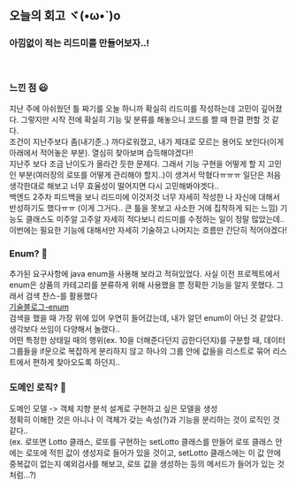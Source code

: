 ## 오늘의 회고 ヾ(•ω•`)o

### 아낌없이 적는 리드미를 만들어보자..!

<br>

### 느낀 점 😃

지난 주에 아쉬웠던 틀 짜기를 오늘 하니까 확실히 리드미를 작성하는데 고민이 깊어졌다. 그렇지만 시작 전에 확실히 기능 및 분류를 해놓으니 코드를 짤 때 한결 편할 것 같다.
<br>
조건이 지난주보다 좀(내기준..) 까다로워졌고, 내가 제대로 모르는 용어도 보인다(이게 아래에서 적어놓은 부분). 열심히 찾아보며 습득해야겠다!!
<br>
지난주 보다 조금 난이도가 올라간 듯한 문제다. 그래서 기능 구현을 어떻게 할 지 고민인 부분(여러장의 로또를 어떻게 관리해야 할지..)이 생겨서 막혔다ㅠㅠㅠ 일단은 처음 생각한대로 해보고 너무 효율성이 떨어지면 다시 고민해봐야겟다..
<br>
백엔드 2주차 피드백을 보니 리드미에 이것저것 너무 자세히 작성한 나 자신에 대해서 반성하기도 했다ㅠㅠ (이게 그거다.. 큰 틀을 못보고 사소한 거에 집착하게 되는 느낌) 기능도 클래스도 미주알 고주알 자세히 적다보니 리드미를 수정하는 일이 정말 많았는데.. 이번에는 필요한 기능에 대해서만 자세히 기술하고 나머지는 흐름만 간단히 적어야겠다!

### Enum? 💩

추가된 요구사항에 java enum을 사용해 보라고 적혀있었다. 사실 이전 프로젝트에서 enum은 상품의 카테고리를 분류하게 위해 사용했을 뿐 정확한 기능을 알지 못했다. 그래서 검색 찬스-를 활용했다
<br>
[기술블로그-enum](https://techblog.woowahan.com/2527/)
<br>
검색을 했을 때 가장 위에 있어 우연히 들어갔는데, 내가 알던 enum이 아닌 것 같았다. 생각보다 쓰임이 다양해서 놀랬다..
<br>
어떤 특정한 상태일 때의 행위(ex. 10을 더해준다던지 곱한다던지)를 구분할 때, 데이터 그룹들을 if문으로 복잡하게 분리하지 않고 하나의 그룹 안에 값들을 리스트로 묶어 리스트에서 편하게 찾아오도록 하던지..

### 도메인 로직? 👊

도메인 모델 -> 객체 지향 분석 설계로 구현하고 싶은 모델을 생성
<br>
정확히 이해한 것은 아니나 이 객체가 갖는 속성(?)과 기능을 분리하는 것이 로직인 것 같다..
<br>
(ex. 로또면 Lotto 클래스, 로또를 구현하는 setLotto 클래스를 만들어 로또 클래스 안에는 로또에 적힌 값이 생성자로 들어가 있을 것이고, setLotto 클래스에는 이 값 안에 중복값이 없는지 예외검사를 해보고, 로또 값을 생성하는 등의 메서드가 들어가 있는 것처럼...?)
